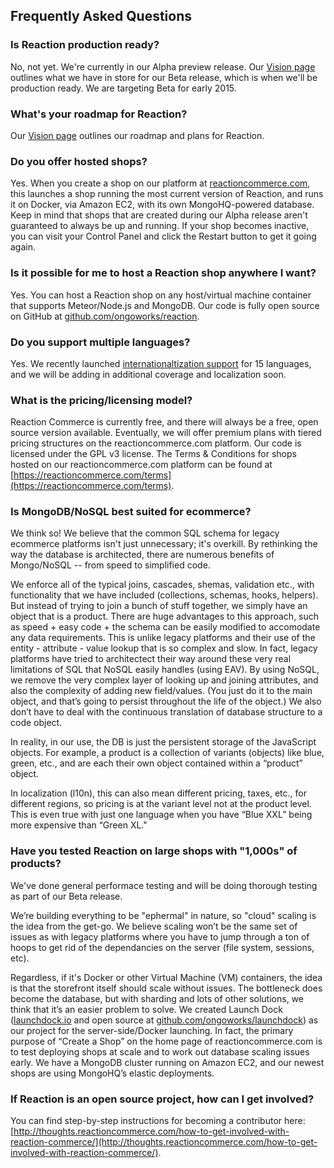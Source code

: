 ## Frequently Asked Questions

### Is Reaction production ready?

No, not yet. We're currently in our Alpha preview release. Our [Vision page](https://reactioncommerce.com/vision) outlines what we have in store for our Beta release, which is when we'll be production ready. We are targeting Beta for early 2015.

### What's your roadmap for Reaction?

Our [Vision page](https://reactioncommerce.com/vision) outlines our roadmap and plans for Reaction.

### Do you offer hosted shops?

Yes. When you create a shop on our platform at [reactioncommerce.com](https://reactioncommerce.com), this launches a shop running the most current version of Reaction, and runs it on Docker, via Amazon EC2, with its own MongoHQ-powered database. Keep in mind that shops that are created during our Alpha release aren't guaranteed to always be up and running. If your shop becomes inactive, you can visit your Control Panel and click the Restart button to get it going again.

### Is it possible for me to host a Reaction shop anywhere I want?

Yes. You can host a Reaction shop on any host/virtual machine container that supports Meteor/Node.js and MongoDB. Our code is fully open source on GitHub at [github.com/ongoworks/reaction](https://github.com/ongoworks/reaction). 

### Do you support multiple languages?

Yes. We recently launched [internationaltization support](https://github.com/ongoworks/reaction-core/blob/master/docs/i18n.md) for 15 languages, and we will be adding in additional coverage and localization soon.

### What is the pricing/licensing model?

Reaction Commerce is currently free, and there will always be a free, open source version available. Eventually, we will offer premium plans with tiered pricing structures on the reactioncommerce.com platform. Our code is licensed under the GPL v3 license. The Terms & Conditions for shops hosted on our reactioncommerce.com platform can be found at [https://reactioncommerce.com/terms](https://reactioncommerce.com/terms).

### Is MongoDB/NoSQL best suited for ecommerce?

We think so! We believe that the common SQL schema for legacy ecommerce platforms isn't just unnecessary; it's overkill. By rethinking the way the database is architected, there are numerous benefits of Mongo/NoSQL -- from speed to simplified code.

We enforce all of the typical joins, cascades, shemas, validation etc., with functionality that we have included (collections, schemas, hooks, helpers). But instead of trying to join a bunch of stuff together, we simply have an object that is a product. There are huge advantages to this approach, such as speed + easy code + the schema can be easily modified to accomodate any data requirements. This is unlike legacy platforms and their use of the entity - attribute - value lookup that is so complex and slow. In fact, legacy platforms have tried to architectect their way around these very real limitations of SQL that NoSQL easily handles (using EAV). By using NoSQL, we remove the very complex layer of looking up and joining attributes, and also the complexity of adding new field/values. (You just do it to the main object, and that’s going to persist throughout the life of the object.)  We also don’t have to deal with the continuous translation of database structure to a code object. 

In reality, in our use, the DB is just the persistent storage of the JavaScript objects. For example, a product is a collection of variants (objects) like blue, green, etc., and are each their own object contained within a “product” object.   

In localization (l10n), this can also mean different pricing, taxes, etc., for different regions, so pricing is at the variant level not at the product level.  This is even true with just one language when you have “Blue XXL” being more expensive than “Green XL."

### Have you tested Reaction on large shops with "1,000s" of products?

We've done general performace testing and will be doing thorough testing as part of our Beta release. 

We’re building everything to be "ephermal" in nature, so "cloud" scaling is the idea from the get-go. We believe scaling won’t be the same set of issues as with legacy platforms where you have to jump through a ton of hoops to get rid of the dependancies on the server (file system, sessions, etc).

Regardless, if it's Docker or other Virtual Machine (VM) containers, the idea is that the storefront itself should scale without issues. The bottleneck does become the database, but with sharding and lots of other solutions, we think that it’s an easier problem to solve. We created Launch Dock ([launchdock.io](http://launchdock.io) and open source at [github.com/ongoworks/launchdock](https://github.com/ongoworks/launchdock)) as our project for the server-side/Docker launching. In fact, the primary purpose of “Create a Shop” on the home page of reactioncommerce.com is to test deploying shops at scale and to work out database scaling issues early. We have a MongoDB cluster running on Amazon EC2, and our newest shops are using MongoHQ’s elastic deployments.

### If Reaction is an open source project, how can I get involved?

You can find step-by-step instructions for becoming a contributor here: [http://thoughts.reactioncommerce.com/how-to-get-involved-with-reaction-commerce/](http://thoughts.reactioncommerce.com/how-to-get-involved-with-reaction-commerce/).
